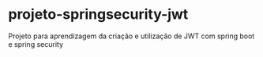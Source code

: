 # projeto-springsecurity-jwt
Projeto para aprendizagem da criação e utilização de JWT com spring boot e spring security
